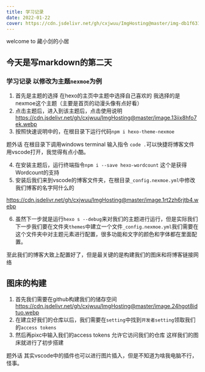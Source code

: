 ```yaml
---
title: 学习记录
date: 2022-01-22
cover: https://cdn.jsdelivr.net/gh/cxjwuu/ImgHosting@master/img-db1f631f0eb33ecff99a70fd1fa0d2d0.6b3oggtl8680.webp
---
```

welcome to 藏小剑的小居

## 今天是写markdown的第二天 
### 学习记录 以修改为主题`nexmoe`为例
1. 首先是主题的选择 在hexo的主页中主题中选择自己喜欢的 我选择的是nexmoe这个主题（主要是首页的动漫头像有点好看）
2. 点击主题后，进入到该主题后，点击使用说明
https://cdn.jsdelivr.net/gh/cxjwuu/ImgHosting@master/image.13iix8hfo7ek.webp
3. 按照快速说明中的，在根目录下运行代码`npm i hexo-theme-nexmoe`

题外话 在根目录下调用windows terminal 输入指令 `code .`可以快捷将博客文件用vscode打开，我觉得有点小酷。

4. 在安装主题后，运行终端指令`npm i --save hexo-wordcount`
这个是获得Wordcount的支持
5. 安装后我们来到vscode的博客文件夹，在根目录`_config.nexmoe.yml`中修改我们博客的名字阿什么的

https://cdn.jsdelivr.net/gh/cxjwuu/ImgHosting@master/image.1rt2zh6rjtb4.webp

6. 虽然下一步就是运行`hexo s --debug`来对我们的主题进行运行，但是实际我们下一步我们要在文件夹`themes`中建立一个文件`_config.nexmoe.yml`我们需要在这个文件夹中对主题元素进行配置，很多功能和文字的颜色和字体都在里面配置。

至此我们的博客大致上配置好了，但是最关键的是构建我们的图床和将博客链接网络
## 图床的构建
1. 首先我们需要在github构建我们的储存空间
https://cdn.jsdelivr.net/gh/cxjwuu/ImgHosting@master/image.24hgot8idtuo.webp
2. 在建立好我们的仓库以后，我们需要在`setting`中找到`开发者setting`领取我们的`access tokens` 
3. 然后再pixc中输入我们的access tokens 允许它访问我们的仓库
这样我们的图床就进行了初步搭建

题外话 其实vscode中的插件也可以进行图片插入，但是不知道为啥我电脑不行，怪事。

